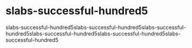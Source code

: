 # slabs-successful-hundred5
slabs-successful-hundred5slabs-successful-hundred5slabs-successful-hundred5slabs-successful-hundred5slabs-successful-hundred5slabs-successful-hundred5
